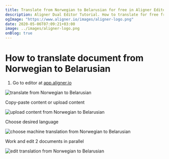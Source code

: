```yaml
---
title: Translate from Norwegian to Belarusian for free in Aligner Editor
description: Aligner Dual Editor Tutorial. How to translate for free from Norwegian to Belarusian. Aligner is multilingual document management platform. 
ogImage: "https://www.aligner.io/images/aligner-logo.png"
date: 2020-05-06T07:09:21+03:00
image: ../images/aligner-logo.png
onBlog: true
---
```


# How to translate document from Norwegian to Belarusian

1. Go to editor at [app.aligner.io](https://app.aligner.io "Aligner App web page")

![translate from Norwegian to Belarusian](../aligner-blank-editor.png "translate from Norwegian to Belarusian")

Copy-paste content or upload content

![upload content from Norwegian to Belarusian](../aligner-uploaded-document.png "upload content from Norwegian to Belarusian")

Choose desired language

![choose machine translation from Norwegian to Belarusian](../aligner-language-dropdown.png "choose machine translation from Norwegian to Belarusian")

Work and edit 2 documents in parallel

![edit translation from Norwegian to Belarusian](../aligner-double-sitded-editor.png "edit translation from Norwegian to Belarusian")


